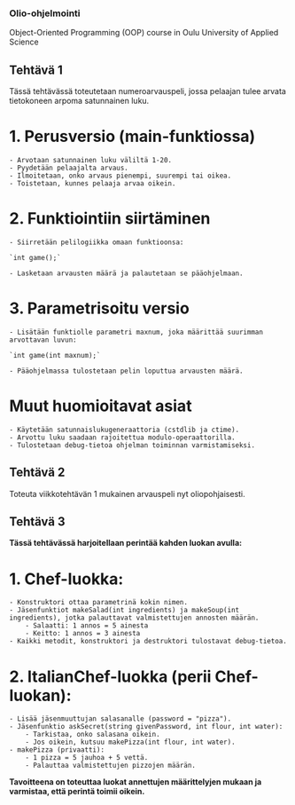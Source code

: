 ### Olio-ohjelmointi
Object-Oriented Programming (OOP) course in Oulu University of Applied Science

## Tehtävä 1

Tässä tehtävässä toteutetaan numeroarvauspeli, jossa pelaajan tulee arvata tietokoneen arpoma satunnainen luku.

# 1. Perusversio (main-funktiossa)
    - Arvotaan satunnainen luku väliltä 1-20.
    - Pyydetään pelaajalta arvaus.
    - Ilmoitetaan, onko arvaus pienempi, suurempi tai oikea.
    - Toistetaan, kunnes pelaaja arvaa oikein.

# 2. Funktiointiin siirtäminen
    - Siirretään pelilogiikka omaan funktioonsa:

    `int game();`

    - Lasketaan arvausten määrä ja palautetaan se pääohjelmaan.

# 3. Parametrisoitu versio
    - Lisätään funktiolle parametri maxnum, joka määrittää suurimman arvottavan luvun:

    `int game(int maxnum);`
    
    - Pääohjelmassa tulostetaan pelin loputtua arvausten määrä.

# Muut huomioitavat asiat
    - Käytetään satunnaislukugeneraattoria (cstdlib ja ctime).
    - Arvottu luku saadaan rajoitettua modulo-operaattorilla.
    - Tulostetaan debug-tietoa ohjelman toiminnan varmistamiseksi.

## Tehtävä 2
Toteuta viikkotehtävän 1 mukainen arvauspeli nyt oliopohjaisesti. 

## Tehtävä 3

**Tässä tehtävässä harjoitellaan perintää kahden luokan avulla:** 

# 1. Chef-luokka:
    - Konstruktori ottaa parametrinä kokin nimen.
    - Jäsenfunktiot makeSalad(int ingredients) ja makeSoup(int ingredients), jotka palauttavat valmistettujen annosten määrän.
        - Salaatti: 1 annos = 5 ainesta
        - Keitto: 1 annos = 3 ainesta
    - Kaikki metodit, konstruktori ja destruktori tulostavat debug-tietoa.

# 2. ItalianChef-luokka (perii Chef-luokan):
    - Lisää jäsenmuuttujan salasanalle (password = "pizza").
    - Jäsenfunktio askSecret(string givenPassword, int flour, int water):
        - Tarkistaa, onko salasana oikein.
        - Jos oikein, kutsuu makePizza(int flour, int water).
    - makePizza (privaatti):
        - 1 pizza = 5 jauhoa + 5 vettä.
        - Palauttaa valmistettujen pizzojen määrän.

**Tavoitteena on toteuttaa luokat annettujen määrittelyjen mukaan ja varmistaa, että perintä toimii oikein.** 